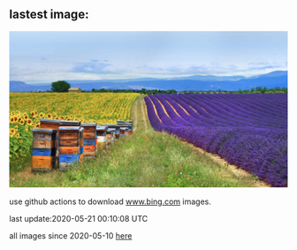 ## lastest image:
![](images/LavenderBee.jpg)

use github actions to download www.bing.com images.

last update:2020-05-21 00:10:08 UTC

all images since 2020-05-10 [here](https://github.com/counter2015/bing-daily-images/tree/master/images) 
